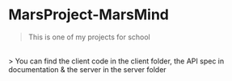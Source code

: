 # MarsProject-MarsMind

> This is one of my projects for school
<br>
> You can find the client code in the client folder, the API spec in documentation & the server in the server folder
<br>
